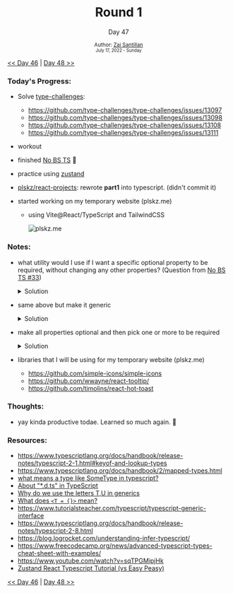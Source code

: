 <div align="center">
  <h1>Round 1</h1>
  <p>Day 47</p>
  <sub>
    Author: <a href="https://github.com/plskz" target="_blank">Zai Santillan</a>
    <br>
    <small>July 17, 2022 - Sunday</small>
  </sub>
</div>

[<< Day 46](day046.md) | [Day 48 >>](day048.md)

### Today's Progress:

- Solve [type-challenges](https://github.com/type-challenges/type-challenges):

  - https://github.com/type-challenges/type-challenges/issues/13097
  - https://github.com/type-challenges/type-challenges/issues/13098
  - https://github.com/type-challenges/type-challenges/issues/13108
  - https://github.com/type-challenges/type-challenges/issues/13111

- workout
- finished [No BS TS](https://youtube.com/playlist?list=PLNqp92_EXZBJYFrpEzdO2EapvU0GOJ09n) 🎉
- practice using [zustand](https://github.com/pmndrs/zustand)
- [plskz/react-projects](https://github.com/plskz/react-projects): rewrote **part1** into typescript. (didn't commit it)
- started working on my temporary website (plskz.me)

  - using Vite@React/TypeScript and TailwindCSS

    ![plskz.me](https://cdn.discordapp.com/attachments/997966010600656977/998260617054007357/unknown.png)

### Notes:

- what utility would I use if I want a specific optional property to be required, without changing any other properties? (Question from [No BS TS #33](https://www.youtube.com/watch?v=_cbJ2iN25_I&list=PLNqp92_EXZBJYFrpEzdO2EapvU0GOJ09n&index=36))

  <details>
  <summary>Solution</summary>

  Using `Required<T>` and `Pick<T, K>`

  ```typescript
  interface Person {
    id: number;
    name: string;
    age?: number;
    location?: string;
  }

  type RequiredAge = Person & Required<Pick<Person, 'age'>>;

  // ts-error Propery 'age' is missing
  const person: RequiredAge = {
    id: 1,
    name: 'John',
  };
  ```

  </details>

- same above but make it generic

  <details>
  <summary>Solution</summary>

  pick properties from `T` and make them required.

  ```typescript
  interface Person {
    id: number;
    name: string;
    age?: number;
    location?: string;
    random: string;
  }

  type RequiredSomething<T, U extends keyof T> = T & Required<Pick<T, U>>;

  const person2: RequiredSomething<Person, 'age' | 'location'> = {
    id: 2,
    name: 'Foo',
    age: 9,
    location: 'hush',
    random: 'i love raccoons',
  };
  ```

  </details>

- make all properties optional and then pick one or more to be required

  <details>
  <summary>Solution</summary>

  Using `Partial<T>`

  ```typescript
  interface Book {
    author: string;
    title: string;
    description: string;
  }

  type OptiRequired<T, U extends keyof T> = Partial<T> & Required<Pick<T, U>>;

  const favoriteBook: OptiRequired<Book, 'title'> = {
    title: 'Atomic Habits',
  };
  ```

  </details>

- libraries that I will be using for my temporary website (plskz.me)
  - https://github.com/simple-icons/simple-icons
  - https://github.com/wwayne/react-tooltip/
  - https://github.com/timolins/react-hot-toast

### Thoughts:

- yay kinda productive todae. Learned so much again. 🎉

### Resources:

- https://www.typescriptlang.org/docs/handbook/release-notes/typescript-2-1.html#keyof-and-lookup-types
- https://www.typescriptlang.org/docs/handbook/2/mapped-types.html
- [what means a type like SomeType in typescript?](https://stackoverflow.com/questions/62905202/what-means-a-type-like-sometypet-u-v-in-typescript)
- [About "\*.d.ts" in TypeScript](https://stackoverflow.com/questions/21247278/about-d-ts-in-typescript)
- [Why do we use the letters T,U in generics](https://stackoverflow.com/questions/68458146/why-do-we-use-the-letters-t-u-in-generics)
- [What does `<T = {}>` mean?](https://stackoverflow.com/questions/69301000/what-does-t-mean?)
- https://www.tutorialsteacher.com/typescript/typescript-generic-interface
- https://www.typescriptlang.org/docs/handbook/release-notes/typescript-2-8.html
- https://blog.logrocket.com/understanding-infer-typescript/
- https://www.freecodecamp.org/news/advanced-typescript-types-cheat-sheet-with-examples/
- https://www.youtube.com/watch?v=sqTPGMipjHk
- [Zustand React Typescript Tutorial (vs Easy Peasy)](https://youtu.be/dOJkaYE249I)

[<< Day 46](day046.md) | [Day 48 >>](day048.md)
